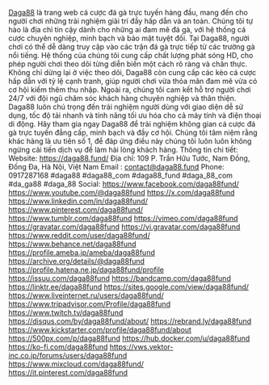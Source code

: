 
<a href="https://daga88.fund/">Daga88</a> là trang web cá cược đá gà trực tuyến hàng đầu, mang đến cho người chơi những trải nghiệm giải trí đầy hấp dẫn và an toàn. Chúng tôi tự hào là địa chỉ tin cậy dành cho những ai đam mê đá gà, với hệ thống cá cược chuyên nghiệp, minh bạch và bảo mật tuyệt đối. Tại Daga88, người chơi có thể dễ dàng truy cập vào các trận đá gà trực tiếp từ các trường gà nổi tiếng. Hệ thống của chúng tôi cung cấp chất lượng phát sóng HD, cho phép người chơi theo dõi từng diễn biến một cách rõ ràng và chân thực. Không chỉ dừng lại ở việc theo dõi, Daga88 còn cung cấp các kèo cá cược hấp dẫn với tỷ lệ cạnh tranh, giúp người chơi vừa thỏa mãn đam mê vừa có cơ hội kiếm thêm thu nhập. Ngoài ra, chúng tôi cam kết hỗ trợ người chơi 24/7 với đội ngũ chăm sóc khách hàng chuyên nghiệp và thân thiện. Daga88 luôn chú trọng đến trải nghiệm người dùng với giao diện dễ sử dụng, tốc độ tải nhanh và tính năng tối ưu hóa cho cả máy tính và điện thoại di động. Hãy tham gia ngay Daga88 để trải nghiệm không gian cá cược đá gà trực tuyến đẳng cấp, minh bạch và đầy cơ hội. Chúng tôi tâm niệm rằng khác hàng là ưu tiên số 1, để đáp ứng điều này chúng tôi luôn luôn không ngừng cải tiến dịch vụ để làm hài lòng khách hàng.
Thông tin chi tiết:
Website: <a href="https://daga88.fund/">https://daga88.fund/</a>
Địa chỉ: 109 P. Trần Hữu Tước, Nam Đồng, Đống Đa, Hà Nội, Việt Nam
Email : contact@daga88.fund
Phone: 0917287168
#daga88 #daga88_com #daga88_fund #daga_88_com #da_ga88 #daga_88
Social:
<a href="https://www.facebook.com/daga88fund/">https://www.facebook.com/daga88fund/</a>
<a href="https://www.youtube.com/@daga88fund">https://www.youtube.com/@daga88fund</a>
<a href="https://x.com/daga88fund">https://x.com/daga88fund</a>
<a href="https://www.linkedin.com/in/daga88fund/">https://www.linkedin.com/in/daga88fund/</a>
<a href="https://www.pinterest.com/daga88fund/">https://www.pinterest.com/daga88fund/</a>
<a href="https://www.tumblr.com/daga88fund">https://www.tumblr.com/daga88fund</a>
<a href="https://vimeo.com/daga88fund">https://vimeo.com/daga88fund</a>
<a href="https://gravatar.com/daga88fund">https://gravatar.com/daga88fund</a>
<a href="https://vi.gravatar.com/daga88fund">https://vi.gravatar.com/daga88fund</a>
<a href="https://www.reddit.com/user/daga88fund/">https://www.reddit.com/user/daga88fund/</a>
<a href="https://www.behance.net/daga88fund">https://www.behance.net/daga88fund</a>
<a href="https://profile.ameba.jp/ameba/daga88fund">https://profile.ameba.jp/ameba/daga88fund</a>
<a href="https://archive.org/details/@daga88fund">https://archive.org/details/@daga88fund</a>
<a href="https://profile.hatena.ne.jp/daga88fund/profile">https://profile.hatena.ne.jp/daga88fund/profile</a>
<a href="https://issuu.com/daga88fund">https://issuu.com/daga88fund</a>
<a href="https://bandcamp.com/daga88fund">https://bandcamp.com/daga88fund</a>
<a href="https://linktr.ee/daga88fund">https://linktr.ee/daga88fund</a>
<a href="https://sites.google.com/view/daga88fund/">https://sites.google.com/view/daga88fund/</a>
<a href="https://www.liveinternet.ru/users/daga88fund/">https://www.liveinternet.ru/users/daga88fund/</a>
<a href="https://www.tripadvisor.com/Profile/daga88fund">https://www.tripadvisor.com/Profile/daga88fund</a>
<a href="https://www.twitch.tv/daga88fund">https://www.twitch.tv/daga88fund</a>
<a href="https://disqus.com/by/daga88fund/about/">https://disqus.com/by/daga88fund/about/</a>
<a href="https://rebrand.ly/daga88fund">https://rebrand.ly/daga88fund</a>
<a href="https://www.kickstarter.com/profile/daga88fund/about">https://www.kickstarter.com/profile/daga88fund/about</a>
<a href="https://500px.com/p/daga88fund">https://500px.com/p/daga88fund</a>
<a href="https://hub.docker.com/u/daga88fund">https://hub.docker.com/u/daga88fund</a>
<a href="https://ko-fi.com/daga88fund">https://ko-fi.com/daga88fund</a>
<a href="https://vws.vektor-inc.co.jp/forums/users/daga88fund">https://vws.vektor-inc.co.jp/forums/users/daga88fund</a>
<a href="https://www.mixcloud.com/daga88fund/">https://www.mixcloud.com/daga88fund/</a>
<a href="https://it.pinterest.com/daga88fund">https://it.pinterest.com/daga88fund</a>
